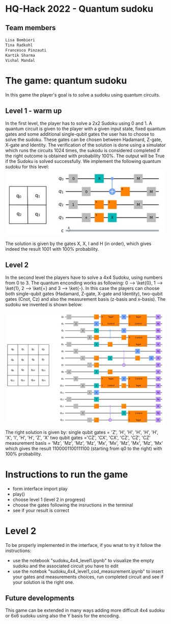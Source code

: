 # HQ-Hack 2022 - Quantum sudoku

## Team members
    Lisa Bombieri
    Tina Radkohl
    Francesco Pinzauti
    Kartik Sharma
    Vishal Mandal

# The game: quantum sudoku
In this game the player's goal is to solve a sudoku using quantum circuits.

## Level 1 - warm up 
In the first level, the player has to solve a 2x2 Sudoku using 0 and 1. A quantum circuit is given to the player with a given input state, fixed quantum gates and some additional single-qubit gates the user has to choose to solve the sudoku. These gates can be chosen between Hadamard, Z-gate, X-gate and Identity.
The verification of the solution is done using a simulator which runs the circuits 1024 times, the sukodu is considered completed if the right outcome is obtained with probability 100%. The output will be True if the Sudoku is solved successfully.
We implement the following quantum sudoku for this level:
<img src="sudoku_level1_2x2.jpeg" width="500">

The solution is given by the gates X, X, I and H (in order), which gives indeed the result 1001 with 100% probability.

## Level 2 
In the second level the players have to solve a 4x4 Sudoku, using numbers from 0 to 3. The quantum enconding works as following:
0 --> \ket{0},  1 --> \ket{1}, 2 -->  \ket{+} and 3 --> \ket{-}. In this case the players can choose both single-qubit gates (Hadamard, Z-gate, X-gate and Identity), two-qubit gates (Cnot, Cz) and also the measurement basis (z-basis and x-basis).
The sudoku we invented is shown below:

<img src="sudoku_level2_4x4.jpeg" width="500">

The right solution is given by:
single qubit gates = 'Z', 'H', 'H', 'H', 'H', 'H', 'X', 'I', 'H', 'H', 'Z', 'X'
two qubit gates ='CZ', 'CX', 'CX', 'CZ', 'CZ', 'CZ'
measurement basis = 'Mz', 'Mz', 'Mz', 'Mz', 'Mx', 'Mx',  'Mz', 'Mx', 'Mz', 'Mx'
which gives the result 1100001100111100 (starting from q0 to the right) with 100% probability.

# Instructions to run the game

* form interface import play
* play()
* choose level 1 (level 2 in progress)
* choose the gates following the insructions in the terminal
* see if your result is correct

# Level 2
To be properly implemented in the interface, if you wnat to try it follow the instructions: 
* use the notebook "sudoku_4x4_level1.ipynb" to visualize the empty sudoku and the associated circuit you have to edit
* use the notebok "sudoku_4x4_level1_cod_measurement.ipynb" to insert your gates and measurements choices, run completed circuit and see if your solution is the right one. 

## Future developments
This game can be extended in many ways adding more difficult 4x4 sudoku or 6x6 sudoku using also the Y basis for the encoding. 
